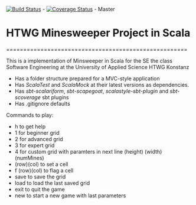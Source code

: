 [![Build Status](https://travis-ci.org/Sebi1006/se-ws17-minesweeper.svg?branch=master)](https://travis-ci.org/Sebi1006/se-ws17-minesweeper) - [![Coverage Status](https://coveralls.io/repos/github/Sebi1006/se-ws17-minesweeper/badge.svg?branch=master)](https://coveralls.io/github/Sebi1006/se-ws17-minesweeper?branch=master) - Master


# HTWG Minesweeper Project in Scala 
=====================================================

This is a implementation of Minsweeper in Scala for the SE the
class Software Engineering at the University of Applied Science HTWG Konstanz

* Has a folder structure prepared for a MVC-style application
* Has *ScalaTest* and *ScalaMock* at their latest versions as dependencies.
* Has *sbt-scalariform*, *sbt-scapegoat*, *scalastyle-sbt-plugin* and *sbt-scoverage* sbt plugins
* Has .gitignore defaults

Commands to play:
* h to get help
* 1 for beginner grid
* 2 for advanced grid
* 3 for expert grid
* 4 for custom grid with paramters in next line (height) (width) (numMines)
* (row)(col) to set a cell
* f (row)(col) to flag a cell
* save to save the grid
* load to load the last saved grid
* exit to quit the game
* new to start a new game with last parameters
